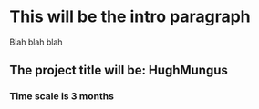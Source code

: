 # This will be the intro paragraph

Blah blah blah

## The project title will be: HughMungus

### Time scale is 3 months
